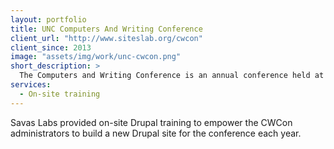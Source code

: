 ```yaml
---
layout: portfolio
title: UNC Computers And Writing Conference
client_url: "http://www.siteslab.org/cwcon"
client_since: 2013
image: "assets/img/work/unc-cwcon.png"
short_description: >
  The Computers and Writing Conference is an annual conference held at the University of North Carolina at Chapel Hill.
services:
  - On-site training
---
```

Savas Labs provided on-site Drupal training to empower the CWCon administrators to build a new Drupal site for the conference each year.
